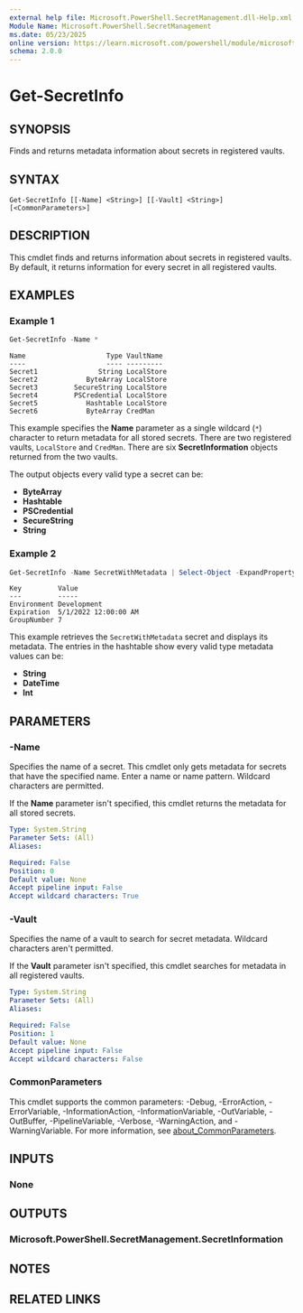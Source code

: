 ```yaml
---
external help file: Microsoft.PowerShell.SecretManagement.dll-Help.xml
Module Name: Microsoft.PowerShell.SecretManagement
ms.date: 05/23/2025
online version: https://learn.microsoft.com/powershell/module/microsoft.powershell.secretmanagement/get-secretinfo?view=ps-modules&wt.mc_id=ps-gethelp
schema: 2.0.0
---
```


# Get-SecretInfo

## SYNOPSIS
Finds and returns metadata information about secrets in registered vaults.

## SYNTAX

```
Get-SecretInfo [[-Name] <String>] [[-Vault] <String>] [<CommonParameters>]
```

## DESCRIPTION

This cmdlet finds and returns information about secrets in registered vaults. By default, it returns
information for every secret in all registered vaults.

## EXAMPLES

### Example 1

```powershell
Get-SecretInfo -Name *
```

```output
Name                    Type VaultName
----                    ---- ---------
Secret1               String LocalStore
Secret2            ByteArray LocalStore
Secret3         SecureString LocalStore
Secret4         PSCredential LocalStore
Secret5            Hashtable LocalStore
Secret6            ByteArray CredMan
```

This example specifies the **Name** parameter as a single wildcard (`*`) character to return
metadata for all stored secrets. There are two registered vaults, `LocalStore` and `CredMan`. There
are six **SecretInformation** objects returned from the two vaults.

The output objects every valid type a secret can be:

- **ByteArray**
- **Hashtable**
- **PSCredential**
- **SecureString**
- **String**

### Example 2

```powershell
Get-SecretInfo -Name SecretWithMetadata | Select-Object -ExpandProperty Metadata
```

```output
Key         Value
---         -----
Environment Development
Expiration  5/1/2022 12:00:00 AM
GroupNumber 7
```

This example retrieves the `SecretWithMetadata` secret and displays its metadata. The entries in the
hashtable show every valid type metadata values can be:

- **String**
- **DateTime**
- **Int**

## PARAMETERS

### -Name

Specifies the name of a secret. This cmdlet only gets metadata for secrets that have the specified
name. Enter a name or name pattern. Wildcard characters are permitted.

If the **Name** parameter isn't specified, this cmdlet returns the metadata for all stored secrets.

```yaml
Type: System.String
Parameter Sets: (All)
Aliases:

Required: False
Position: 0
Default value: None
Accept pipeline input: False
Accept wildcard characters: True
```

### -Vault

Specifies the name of a vault to search for secret metadata. Wildcard characters aren't permitted.

If the **Vault** parameter isn't specified, this cmdlet searches for metadata in all registered
vaults.

```yaml
Type: System.String
Parameter Sets: (All)
Aliases:

Required: False
Position: 1
Default value: None
Accept pipeline input: False
Accept wildcard characters: False
```

### CommonParameters

This cmdlet supports the common parameters: -Debug, -ErrorAction, -ErrorVariable,
-InformationAction, -InformationVariable, -OutVariable, -OutBuffer, -PipelineVariable, -Verbose,
-WarningAction, and -WarningVariable. For more information, see
[about_CommonParameters](http://go.microsoft.com/fwlink/?LinkID=113216).

## INPUTS

### None

## OUTPUTS

### Microsoft.PowerShell.SecretManagement.SecretInformation

## NOTES

## RELATED LINKS
